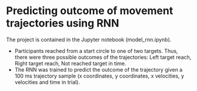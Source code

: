 # Predicting outcome of movement trajectories using RNN

The project is contained in the Jupyter notebook (model_rnn.ipynb).

 - Participants reached from a start circle to one of two targets. Thus, there were three possible outcomes of the trajectories: Left target reach, Right target reach, Not reached target in time.
 - The RNN was trained to predict the outcome of the trajectory given a 100 ms trajectory sample (x coordinates, y coordinates, x velocities, y velocities and time in trial).
